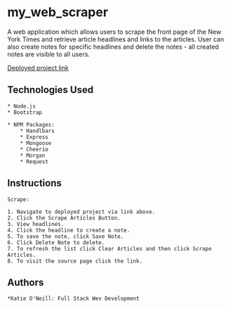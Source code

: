 # my_web_scraper


A web application which allows users to scrape the front page of the New York Times and retrieve article headlines and links to the articles. User can also create notes for specific headlines and delete the notes - all created notes are visible to all users. 

[Deployed project link](https://frozen-beach-75657.herokuapp.com/)

## Technologies Used

    * Node.js
    * Bootstrap
    
    * NPM Packages:
        * Handlbars
        * Express
        * Mongoose
        * Cheerio
        * Morgan
        * Request

## Instructions

    Scrape:

    1. Navigate to deployed project via link above.
    2. Click the Scrape Articles Button.
    3. View headlines.
    4. Click the headline to create a note. 
    5. To save the note, click Save Note.
    6. Click Delete Note to delete.
    7. To refresh the list click Clear Articles and then click Scrape Articles.
    8. To visit the source page click the link.

    

## Authors

      
    *Katie O'Neill: Full Stack Wev Development
   
        